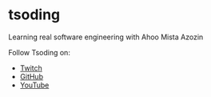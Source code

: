 # tsoding

Learning real software engineering with Ahoo Mista Azozin

Follow Tsoding on:

- [Twitch](https://www.twitch.tv/tsoding)
- [GitHub](https://github.com/tsoding)
- [YouTube](https://www.youtube.com/@TsodingDaily)

